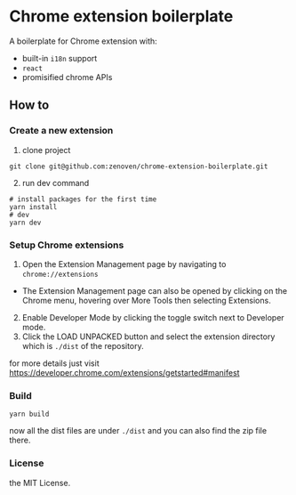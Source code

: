 # Chrome extension boilerplate
A boilerplate for Chrome extension with:
- built-in `i18n` support
- `react`
- promisified chrome APIs

## How to

### Create a new extension
1. clone project

`git clone git@github.com:zenoven/chrome-extension-boilerplate.git`

2. run dev command

```
# install packages for the first time
yarn install
# dev
yarn dev
```

### Setup Chrome extensions

1. Open the Extension Management page by navigating to `chrome://extensions`
  - The Extension Management page can also be opened by clicking on the Chrome menu, hovering over More Tools then selecting Extensions.
2. Enable Developer Mode by clicking the toggle switch next to Developer mode.
3. Click the LOAD UNPACKED button and select the extension directory which is `./dist` of the repository.

for more details just visit https://developer.chrome.com/extensions/getstarted#manifest

### Build
```
yarn build
```
now all the dist files are under `./dist` and you can also find the zip file there.

### License
the MIT License.
